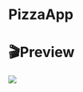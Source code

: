 # PizzaApp
# 🎬Preview
![](https://github.com/vhrytsay-dev/PizzaApp/edit/master/preview/pizzaApp.gif)
